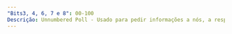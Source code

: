 ```yaml
---
"Bits3, 4, 6, 7 e 8": 00-100
Descrição: Unnumbered Poll - Usado para pedir informações a nós, a resposta será um UI.
---
```

